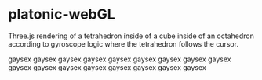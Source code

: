# platonic-webGL
Three.js rendering of a tetrahedron inside of a cube inside of an octahedron according to gyroscope logic where the tetrahedron follows the cursor.

gaysex
gaysex
gaysex
gaysex
gaysex
gaysex
gaysex
gaysex
gaysex
gaysex
gaysex
gaysex
gaysex
gaysex
gaysex
gaysex
gaysex
